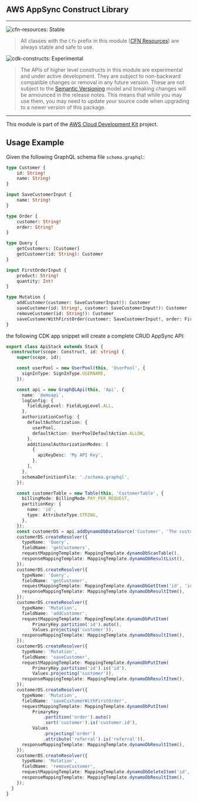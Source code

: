 ## AWS AppSync Construct Library
<!--BEGIN STABILITY BANNER-->

---

![cfn-resources: Stable](https://img.shields.io/badge/cfn--resources-stable-success.svg?style=for-the-badge)

> All classes with the `Cfn` prefix in this module ([CFN Resources](https://docs.aws.amazon.com/cdk/latest/guide/constructs.html#constructs_lib)) are always stable and safe to use.

![cdk-constructs: Experimental](https://img.shields.io/badge/cdk--constructs-experimental-important.svg?style=for-the-badge)

> The APIs of higher level constructs in this module are experimental and under active development. They are subject to non-backward compatible changes or removal in any future version. These are not subject to the [Semantic Versioning](https://semver.org/) model and breaking changes will be announced in the release notes. This means that while you may use them, you may need to update your source code when upgrading to a newer version of this package.

---
<!--END STABILITY BANNER-->

This module is part of the [AWS Cloud Development Kit](https://github.com/aws/aws-cdk) project.

## Usage Example

Given the following GraphQL schema file `schema.graphql`:

```graphql
type Customer {
    id: String!
    name: String!
}

input SaveCustomerInput {
    name: String!
}

type Order {
    customer: String!
    order: String!
}

type Query {
    getCustomers: [Customer]
    getCustomer(id: String): Customer
}

input FirstOrderInput {
    product: String!
    quantity: Int!
}

type Mutation {
    addCustomer(customer: SaveCustomerInput!): Customer
    saveCustomer(id: String!, customer: SaveCustomerInput!): Customer
    removeCustomer(id: String!): Customer
    saveCustomerWithFirstOrder(customer: SaveCustomerInput!, order: FirstOrderInput!, referral: String): Order
}
```

the following CDK app snippet will create a complete CRUD AppSync API:

```ts
export class ApiStack extends Stack {
  constructor(scope: Construct, id: string) {
    super(scope, id);

    const userPool = new UserPool(this, 'UserPool', {
      signInType: SignInType.USERNAME,
    });

    const api = new GraphQLApi(this, 'Api', {
      name: `demoapi`,
      logConfig: {
        fieldLogLevel: FieldLogLevel.ALL,
      },
      authorizationConfig: {
        defaultAuthorization: {
          userPool,
          defaultAction: UserPoolDefaultAction.ALLOW,
        },
        additionalAuthorizationModes: [
          {
            apiKeyDesc: 'My API Key',
          },
        ],
      },
      schemaDefinitionFile: './schema.graphql',
    });

    const customerTable = new Table(this, 'CustomerTable', {
      billingMode: BillingMode.PAY_PER_REQUEST,
      partitionKey: {
        name: 'id',
        type: AttributeType.STRING,
      },
    });
    const customerDS = api.addDynamoDbDataSource('Customer', 'The customer data source', customerTable);
    customerDS.createResolver({
      typeName: 'Query',
      fieldName: 'getCustomers',
      requestMappingTemplate: MappingTemplate.dynamoDbScanTable(),
      responseMappingTemplate: MappingTemplate.dynamoDbResultList(),
    });
    customerDS.createResolver({
      typeName: 'Query',
      fieldName: 'getCustomer',
      requestMappingTemplate: MappingTemplate.dynamoDbGetItem('id', 'id'),
      responseMappingTemplate: MappingTemplate.dynamoDbResultItem(),
    });
    customerDS.createResolver({
      typeName: 'Mutation',
      fieldName: 'addCustomer',
      requestMappingTemplate: MappingTemplate.dynamoDbPutItem(
          PrimaryKey.partition('id').auto(),
          Values.projecting('customer')),
      responseMappingTemplate: MappingTemplate.dynamoDbResultItem(),
    });
    customerDS.createResolver({
      typeName: 'Mutation',
      fieldName: 'saveCustomer',
      requestMappingTemplate: MappingTemplate.dynamoDbPutItem(
          PrimaryKey.partition('id').is('id'),
          Values.projecting('customer')),
      responseMappingTemplate: MappingTemplate.dynamoDbResultItem(),
    });
    customerDS.createResolver({
      typeName: 'Mutation',
      fieldName: 'saveCustomerWithFirstOrder',
      requestMappingTemplate: MappingTemplate.dynamoDbPutItem(
          PrimaryKey
              .partition('order').auto()
              .sort('customer').is('customer.id'),
          Values
              .projecting('order')
              .attribute('referral').is('referral')),
      responseMappingTemplate: MappingTemplate.dynamoDbResultItem(),
    });
    customerDS.createResolver({
      typeName: 'Mutation',
      fieldName: 'removeCustomer',
      requestMappingTemplate: MappingTemplate.dynamoDbDeleteItem('id', 'id'),
      responseMappingTemplate: MappingTemplate.dynamoDbResultItem(),
    });
  }
}
```